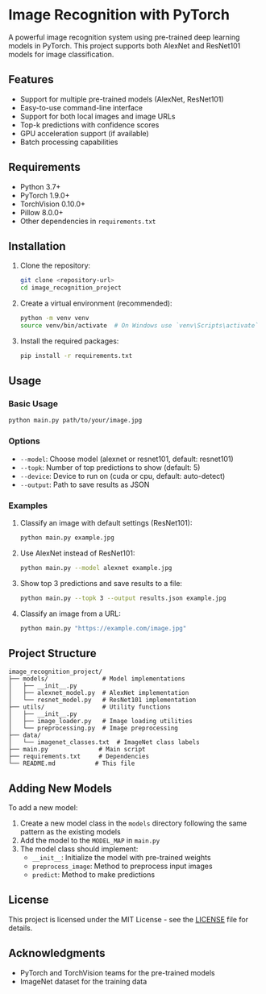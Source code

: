 # Image Recognition with PyTorch

A powerful image recognition system using pre-trained deep learning models in PyTorch. This project supports both AlexNet and ResNet101 models for image classification.

## Features

- Support for multiple pre-trained models (AlexNet, ResNet101)
- Easy-to-use command-line interface
- Support for both local images and image URLs
- Top-k predictions with confidence scores
- GPU acceleration support (if available)
- Batch processing capabilities

## Requirements

- Python 3.7+
- PyTorch 1.9.0+
- TorchVision 0.10.0+
- Pillow 8.0.0+
- Other dependencies in `requirements.txt`

## Installation

1. Clone the repository:
   ```bash
   git clone <repository-url>
   cd image_recognition_project
   ```

2. Create a virtual environment (recommended):
   ```bash
   python -m venv venv
   source venv/bin/activate  # On Windows use `venv\Scripts\activate`
   ```

3. Install the required packages:
   ```bash
   pip install -r requirements.txt
   ```

## Usage

### Basic Usage

```bash
python main.py path/to/your/image.jpg
```

### Options

- `--model`: Choose model (alexnet or resnet101, default: resnet101)
- `--topk`: Number of top predictions to show (default: 5)
- `--device`: Device to run on (cuda or cpu, default: auto-detect)
- `--output`: Path to save results as JSON

### Examples

1. Classify an image with default settings (ResNet101):
   ```bash
   python main.py example.jpg
   ```

2. Use AlexNet instead of ResNet101:
   ```bash
   python main.py --model alexnet example.jpg
   ```

3. Show top 3 predictions and save results to a file:
   ```bash
   python main.py --topk 3 --output results.json example.jpg
   ```

4. Classify an image from a URL:
   ```bash
   python main.py "https://example.com/image.jpg"
   ```

## Project Structure

```
image_recognition_project/
├── models/               # Model implementations
│   ├── __init__.py
│   ├── alexnet_model.py  # AlexNet implementation
│   └── resnet_model.py   # ResNet101 implementation
├── utils/                # Utility functions
│   ├── __init__.py
│   ├── image_loader.py   # Image loading utilities
│   └── preprocessing.py  # Image preprocessing
├── data/
│   └── imagenet_classes.txt  # ImageNet class labels
├── main.py              # Main script
├── requirements.txt     # Dependencies
└── README.md           # This file
```

## Adding New Models

To add a new model:

1. Create a new model class in the `models` directory following the same pattern as the existing models
2. Add the model to the `MODEL_MAP` in `main.py`
3. The model class should implement:
   - `__init__`: Initialize the model with pre-trained weights
   - `preprocess_image`: Method to preprocess input images
   - `predict`: Method to make predictions

## License

This project is licensed under the MIT License - see the [LICENSE](LICENSE) file for details.

## Acknowledgments

- PyTorch and TorchVision teams for the pre-trained models
- ImageNet dataset for the training data

